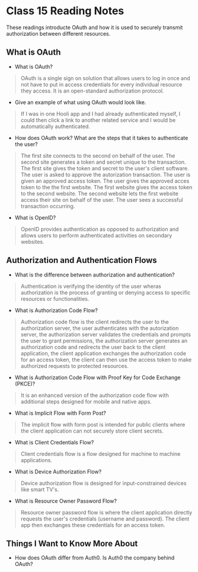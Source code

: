 # Class 15 Reading Notes

These readings introducte OAuth and how it is used to securely transmit authorization between different resources.

## What is OAuth

- What is OAuth?

> OAuth is a single sign on solution that allows users to log in once and not have to put in access credentials for every individual resource they access.  It is an open-standard authorization protocol.

- Give an example of what using OAuth would look like.

> If I was in one Hooli app and I had already authenticated myself, I could then click a link to another related service and I would be automatically authenticated.

- How does OAuth work? What are the steps that it takes to authenticate the user?

> The first site connects to the second on behalf of the user.  The second site generates a token and secret unique to the transaction.  The first site gives the token and secret to the user's client software.  The user is asked to approve the autorization transaction.  The user is given an approved access token.  The user gives the approved acces token to the the first website.  The first website gives the access token to the second website.  The second website lets the first website access their site on behalf of the user.  The user sees a successful transaction occurring.

- What is OpenID?

> OpenID provides authentication as opposed to authorization and allows users to perform authenticated activities on secondary websites.

## Authorization and Authentication Flows

- What is the difference between authorization and authentication?

> Authentication is verifying the identity of the user wheras authorization is the process of granting or denying access to specific resources or functionalities.

- What is Authorization Code Flow?

> Authorization code flow is the client redirects the user to the authorization server, the user authenticates with the autorization server, the authorization server validates the credentials and prompts the user to grant permissions, the authorization server generates an authorization code and redirects the user back to the client application, the client application exchanges the authorization code for an access token, the client can then use the access token to make authorized requests to protected resources.

- What is Authorization Code Flow with Proof Key for Code Exchange (PKCE)?

> It is an enhanced version of the authorization code flow with additional steps designed for mobile and native apps.

- What is Implicit Flow with Form Post?

> The implicit flow with form post is intended for public clients where the client application can not securely store client secrets.

- What is Client Credentials Flow?

> Client credentials flow is a flow designed for machine to machine applications.

- What is Device Authorization Flow?

> Device authorization flow is designed for input-constrained devices like smart TV's.

- What is Resource Owner Password Flow?

> Resource owner password flow is where the client application directly requests the user's credentials (username and password).  The client app then exchanges these credentials for an access token.

## Things I Want to Know More About

- How does OAuth differ from Auth0.  Is Auth0 the company behind OAuth?